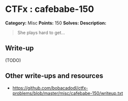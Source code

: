 # CTFx : cafebabe-150

**Category:** Misc
**Points:** 150
**Solves:** 
**Description:**

> She plays hard to get...

## Write-up

(TODO)

## Other write-ups and resources

* https://github.com/bobacadodl/ctfx-problems/blob/master/misc/cafebabe-150/writeup.txt
